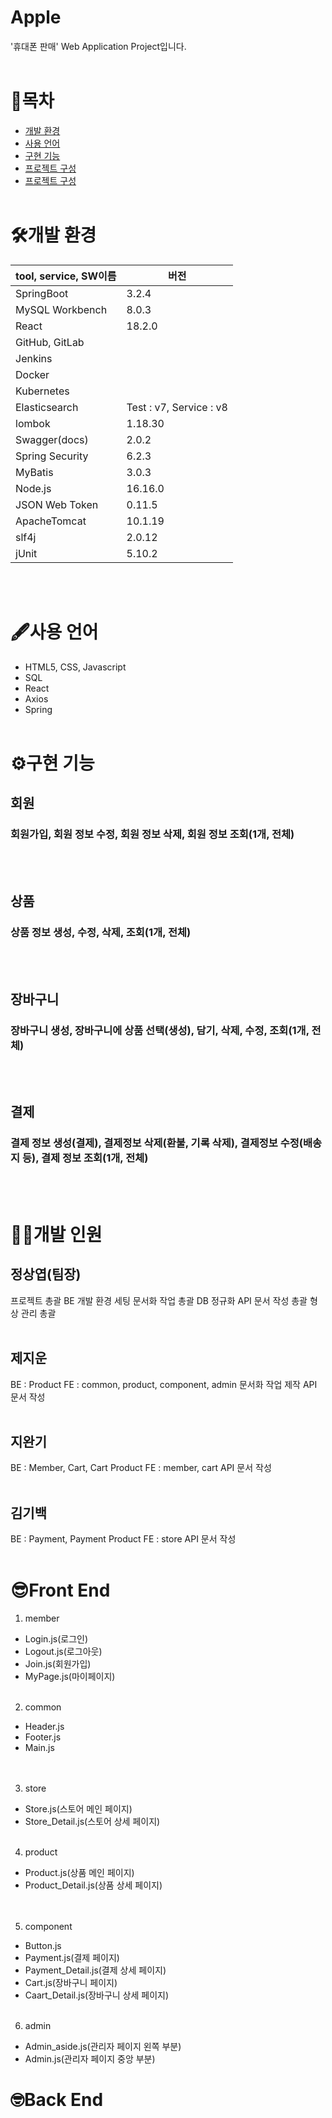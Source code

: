 # Apple
'휴대폰 판매' Web Application Project입니다.
<br/><br/>

# 📑목차
* [개발 환경](#-개발-환경)
* [사용 언어](#-사용-언어)
* [구현 기능](#-구현-기능)
* [프로젝트 구성](#-개발-인원)
* [프로젝트 구성](#-Front-End)
<br/><br/>

# 🛠개발 환경
|tool, service, SW이름|버전|
|----|----|
|SpringBoot|3.2.4|
|MySQL Workbench|8.0.3|
|React|18.2.0|
|GitHub, GitLab||
|Jenkins||
|Docker||
|Kubernetes||
|Elasticsearch|Test : v7, Service : v8|
|lombok|1.18.30|
|Swagger(docs)|2.0.2|
|Spring Security|6.2.3|
|MyBatis|3.0.3|
|Node.js|16.16.0|
|JSON Web Token|0.11.5|
|ApacheTomcat|10.1.19|
|slf4j|2.0.12|
|jUnit|5.10.2|
<br/><br/>

# 🖋사용 언어
* HTML5, CSS, Javascript
* SQL 
* React 
* Axios
* Spring
<br/><br/>

# ⚙구현 기능
## 회원
### 회원가입, 회원 정보 수정, 회원 정보 삭제, 회원 정보 조회(1개, 전체)
<br/><br/>

## 상품
### 상품 정보 생성, 수정, 삭제, 조회(1개, 전체)
<br/><br/>

## 장바구니
### 장바구니 생성, 장바구니에 상품 선택(생성), 담기, 삭제, 수정, 조회(1개, 전체)
<br/><br/>

## 결제
### 결제 정보 생성(결제), 결제정보 삭제(환불, 기록 삭제), 결제정보 수정(배송지 등), 결제 정보 조회(1개, 전체)
<br/><br/>

# 👨‍💻개발 인원
## 정상엽(팀장)
프로젝트 총괄
BE 개발 환경 세팅
문서화 작업 총괄
DB 정규화
API 문서 작성 총괄
형상 관리 총괄
<br/><br/>

## 제지운
BE : Product
FE : common, product, component, admin
문서화 작업 제작
API 문서 작성
<br/><br/>

## 지완기
BE : Member, Cart, Cart Product
FE : member, cart
API 문서 작성
<br/><br/>

## 김기백
BE : Payment, Payment Product
FE : store
API 문서 작성
<br/><br/>

# 😎Front End
1. member
 * Login.js(로그인)
 * Logout.js(로그아웃)
 * Join.js(회원가입)
 * MyPage.js(마이페이지)
<br/><br/>
 
 2. common
  * Header.js
  * Footer.js
  * Main.js
<br/><br/>
 
3. store
  * Store.js(스토어 메인 페이지)
  * Store_Detail.js(스토어 상세 페이지)
<br/><br/>

 4. product
  * Product.js(상품 메인 페이지)
  * Product_Detail.js(상품 상세 페이지)
<br/><br/>
 
5. component
  * Button.js
  * Payment.js(결제 페이지)
  * Payment_Detail.js(결제 상세 페이지)
  * Cart.js(장바구니 페이지)
  * Caart_Detail.js(장바구니 상세 페이지)
<br/><br/>

6. admin
 * Admin_aside.js(관리자 페이지 왼쪽 부분)
 * Admin.js(관리자 페이지 중앙 부분)



# 🤓Back End









